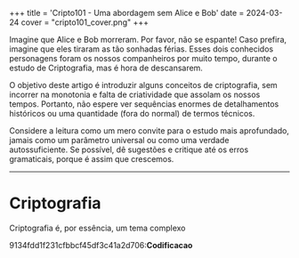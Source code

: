 +++
title = 'Cripto101 - Uma abordagem sem Alice e Bob'
date = 2024-03-24
cover = "cripto101_cover.png"
+++

Imagine que Alice e Bob morreram. Por favor, não se espante! Caso prefira, imagine que eles tiraram as tão sonhadas férias. Esses dois conhecidos personagens foram os nossos companheiros por muito tempo, durante o estudo de Criptografia, mas é hora de descansarem.  

O objetivo deste artigo é introduzir alguns conceitos de criptografia, sem incorrer na monotonia e falta de criatividade que assolam os nossos tempos. Portanto, não espere ver sequências enormes de detalhamentos históricos ou uma quantidade (fora do normal) de termos técnicos.   

Considere a leitura como um mero convite para o estudo mais aprofundado, jamais como um parâmetro universal ou como uma verdade autossuficiente. Se possível, dê sugestões e critique até os erros gramaticais, porque é assim que crescemos.

---

# Criptografia

Criptografia é, por essência, um tema complexo

9134fdd1f231cfbbcf45df3c41a2d706:**Codificacao**